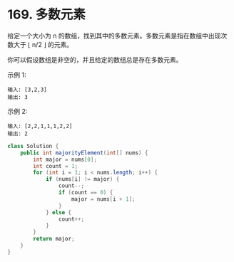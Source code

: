 # 169. 多数元素

给定一个大小为 n 的数组，找到其中的多数元素。多数元素是指在数组中出现次数大于 ⌊ n/2 ⌋ 的元素。

你可以假设数组是非空的，并且给定的数组总是存在多数元素。

示例 1:

```
输入: [3,2,3]
输出: 3
```
示例 2:

```
输入: [2,2,1,1,1,2,2]
输出: 2
```

```java
class Solution {
    public int majorityElement(int[] nums) {
        int major = nums[0];
        int count = 1;
        for (int i = 1; i < nums.length; i++) {
            if (nums[i] != major) {
                count--;
                if (count == 0) {
                    major = nums[i + 1];
                }
            } else {
                count++;
            }
        }
        return major;
    }
}
```